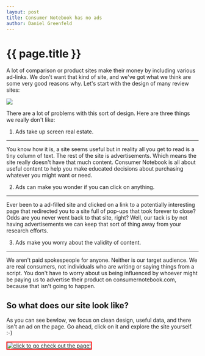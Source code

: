 ```yaml
---
layout: post
title: Consumer Notebook has no ads
author: Daniel Greenfeld
---
```


{{ page.title }}
================

A lot of comparison or product sites make their money by including various ad-links. We don't want that kind of site, and we've got what we think are some very good reasons why. Let's start with the design of many review sites:

<img src="https://s3.amazonaws.com/consumernotebook/img/blog/20120228-their-layout.png" />

There are a lot of problems with this sort of design. Here are three things we really don't like:

1. Ads take up screen real estate.
----------------------------------
You know how it is, a site seems useful but in reality all you get to read is a tiny column of text. The rest of the site is advertisements. Which means the site really doesn't have that much content. Consumer Notebook is all about useful content to help you make educated decisions about purchasing whatever you might want or need.


2. Ads can make you wonder if you can click on anything.
--------------------------------------------------------
Ever been to a ad-filled site and clicked on a link to a potentially interesting page that redirected you to a site full of pop-ups that took forever to close? Odds are you never went back to that site, right? Well, our tack is by not having advertisements we can keep that sort of thing away from your research efforts.

3. Ads make you worry about the validity of content.
----------------------------------------------------
We aren't paid spokespeople for anyone. Neither is our target audience. We are real consumers, not individuals who are writing or saying things from a script. You don't have to worry about us being influenced by whoever might be paying us to advertise their product on consumernotebook.com, because that isn't going to happen.

So what does our site look like?
---------------------------------

As you can see bewlow, we focus on clean design, useful data, and there isn't an ad on the page. Go ahead, click on it and explore the site yourself. :-)

<a href="http://consumernotebook.com/apple-macbook-air-mc965lla-133-inch-laptop/4f46999dd6771d00c3000000/"><img style="border: 2px solid #ff0000;" src="https://s3.amazonaws.com/consumernotebook/img/blog/20120228-our-layout.png" title="click to go check out the page!" /></a>